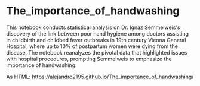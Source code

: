 # The_importance_of_handwashing
This notebook conducts statistical analysis on Dr. Ignaz Semmelweis's discovery of the link between poor hand hygiene among doctors assisting in childbirth and childbed fever outbreaks in 19th century Vienna General Hospital, where up to 10% of postpartum women were dying from the disease. The notebook reanalyzes the pivotal data that highlighted issues with hospital procedures, prompting Semmelweis to emphasize the importance of handwashing.

As HTML: https://alejandro2195.github.io/The_importance_of_handwashing/
